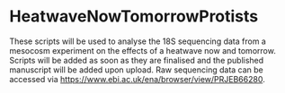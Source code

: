 # HeatwaveNowTomorrowProtists
These scripts will be used to analyse the 18S sequencing data from a mesocosm experiment on the effects of a heatwave now and tomorrow. Scripts will be added as soon as they are finalised and the published manuscript will be added upon upload. Raw sequencing data can be accessed via https://www.ebi.ac.uk/ena/browser/view/PRJEB66280.
